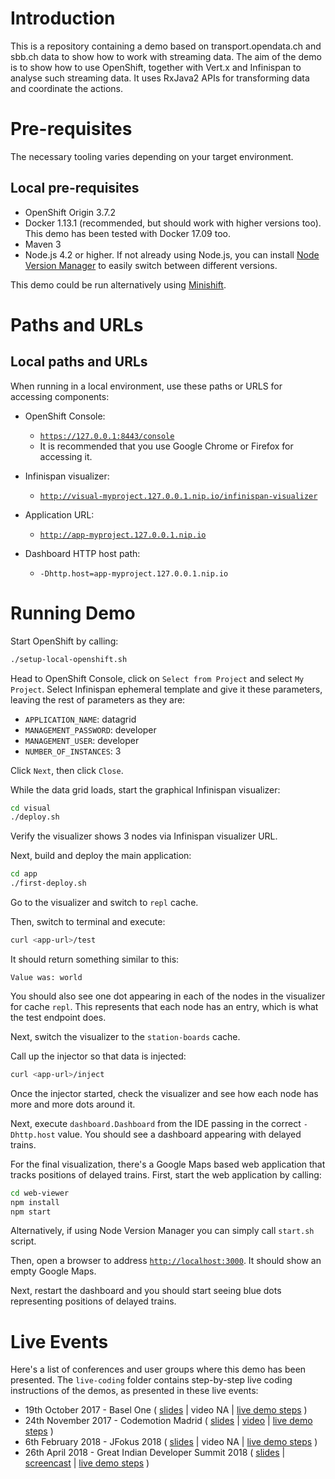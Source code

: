 # Introduction

This is a repository containing a demo based on transport.opendata.ch and sbb.ch data to show how to work with streaming data.
The aim of the demo is to show how to use OpenShift, together with Vert.x and Infinispan to analyse such streaming data.
It uses RxJava2 APIs for transforming data and coordinate the actions.


# Pre-requisites

The necessary tooling varies depending on your target environment.


## Local pre-requisites 

* OpenShift Origin 3.7.2
* Docker 1.13.1 (recommended, but should work with higher versions too).
This demo has been tested with Docker 17.09 too.
* Maven 3
* Node.js 4.2 or higher.
If not already using Node.js, you can install 
[Node Version Manager](https://github.com/creationix/nvm)
to easily switch between different versions.

This demo could be run alternatively using [Minishift](https://www.openshift.org/minishift).


# Paths and URLs

## Local paths and URLs

When running in a local environment, use these paths or URLS for accessing components: 

* OpenShift Console: 
  * [`https://127.0.0.1:8443/console`](https://127.0.0.1:8443/console)
  * It is recommended that you use Google Chrome or Firefox for accessing it.

* Infinispan visualizer:
  * [`http://visual-myproject.127.0.0.1.nip.io/infinispan-visualizer`](http://visual-myproject.127.0.0.1.nip.io/infinispan-visualizer)  

* Application URL:
  * [`http://app-myproject.127.0.0.1.nip.io`](http://app-myproject.127.0.0.1.nip.io)

* Dashboard HTTP host path:
  * `-Dhttp.host=app-myproject.127.0.0.1.nip.io`


# Running Demo

Start OpenShift by calling:

```bash
./setup-local-openshift.sh
```

Head to OpenShift Console, click on `Select from Project` and select `My Project`.
Select Infinispan ephemeral template and give it these parameters, leaving the rest of parameters as they are:

* `APPLICATION_NAME`: datagrid
* `MANAGEMENT_PASSWORD`: developer
* `MANAGEMENT_USER`: developer
* `NUMBER_OF_INSTANCES`: 3

Click `Next`, then click `Close`.

While the data grid loads, start the graphical Infinispan visualizer:

```bash
cd visual
./deploy.sh
```

Verify the visualizer shows 3 nodes via Infinispan visualizer URL.

Next, build and deploy the main application:

```bash
cd app
./first-deploy.sh
```

Go to the visualizer and switch to `repl` cache. 

Then, switch to terminal and execute:

```bash
curl <app-url>/test
```

It should return something similar to this:

```
Value was: world
```

You should also see one dot appearing in each of the nodes in the visualizer for cache `repl`.
This represents that each node has an entry, which is what the test endpoint does.

Next, switch the visualizer to the `station-boards` cache.

Call up the injector so that data is injected:

```bash
curl <app-url>/inject
```

Once the injector started, check the visualizer and see how each node has more and more dots around it.

Next, execute `dashboard.Dashboard` from the IDE passing in the correct `-Dhttp.host` value. 
You should see a dashboard appearing with delayed trains.

For the final visualization, there's a Google Maps based web application that tracks positions of delayed trains.
First, start the web application by calling:

```bash
cd web-viewer
npm install
npm start
```

Alternatively, if using Node Version Manager you can simply call `start.sh` script.

Then, open a browser to address 
[`http://localhost:3000`](http://localhost:3000).
It should show an empty Google Maps.

Next, restart the dashboard and you should start seeing blue dots representing positions of delayed trains. 


# Live Events
 
Here's a list of conferences and user groups where this demo has been presented.
The `live-coding` folder contains step-by-step live coding instructions of the demos, as presented in these live events:

* 19th October 2017 - Basel One
(
[slides](https://speakerdeck.com/galderz/streaming-data-analysis-with-kubernetes)
|
video NA
|
[live demo steps](live-coding/basel-one-17.md)
)
* 24th November 2017 - Codemotion Madrid
(
[slides](https://speakerdeck.com/galderz/streaming-data-ni-pierdas-el-tren-ni-esperes-en-balde)
|
[video](https://www.youtube.com/watch?v=eu5LrbMm-KU)
|
[live demo steps](live-coding/codemotion-madrid-17.md)
)
* 6th February 2018 - JFokus 2018
(
[slides](https://speakerdeck.com/galderz/streaming-data-analysis-with-kubernetes-1)
|
video NA
|
[live demo steps](live-coding/jfokus-18.org)
)
* 26th April 2018 - Great Indian Developer Summit 2018
(
[slides](https://speakerdeck.com/galderz/streaming-data-analysis-with-kubernetes-2)
|
[screencast](https://www.youtube.com/watch?v=oU0oduarh94)
|
[live demo steps](live-coding/gids-18.org)
)
